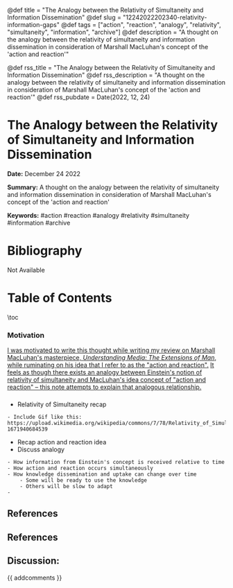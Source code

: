 @def title = "The Analogy between the Relativity of Simultaneity and Information Dissemination"
@def slug = "12242022202340-relativity-information-gaps"
@def tags = ["action", "reaction", "analogy", "relativity", "simultaneity", "information", "archive"]
@def description = "A thought on the analogy between the relativity of simultaneity and information dissemination in consideration of Marshall MacLuhan's concept of the 'action and reaction'"

@def rss_title = "The Analogy between the Relativity of Simultaneity and Information Dissemination"
@def rss_description = "A thought on the analogy between the relativity of simultaneity and information dissemination in consideration of Marshall MacLuhan's concept of the 'action and reaction'"
@def rss_pubdate = Date(2022, 12, 24)


The Analogy between the Relativity of Simultaneity and Information Dissemination
=========

**Date:** December 24 2022

**Summary:** A thought on the analogy between the relativity of simultaneity and information dissemination in consideration of Marshall MacLuhan's concept of the 'action and reaction'

**Keywords:** #action #reaction #analogy #relativity #simultaneity #information #archive

Bibliography
==========

Not Available

Table of Contents
=========

\toc

### Motivation

[I was motivated to write this thought while writing my review on Marshall MacLuhan's masterpiece, *Understanding Media: The Extensions of Man*, while ruminating on his idea that I refer to as the "action and reaction".](//05222022225241-understanding-media-extensions.md) [It feels as though there exists an analogy between Einstein's notion of relativity of simultaneity and MacLuhan's idea concept of "action and reaction" – this note attempts to explain that analogous relationship.](//12242022211924-simultaneity-relativity.md)

### 

  * Relativity of Simultaneity recap

```
- Include Gif like this: https://upload.wikimedia.org/wikipedia/commons/7/78/Relativity_of_Simultaneity_Animation.gif?1671940684539
```

  * Recap action and reaction idea
  * Discuss analogy

```
- How information from Einstein's concept is received relative to time
- How action and reaction occurs simultaneously
- How knowledge dissemination and uptake can change over time 
	- Some will be ready to use the knowledge 
	- Others will be slow to adapt 
-
```

## References

## References
## Discussion: 

{{ addcomments }}
